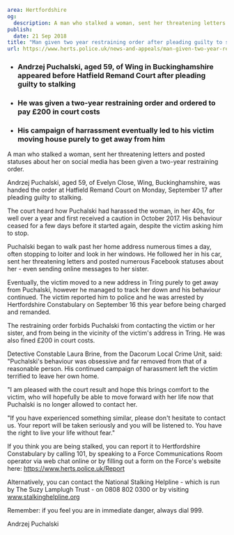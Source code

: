 ```yaml
area: Hertfordshire
og:
  description: A man who stalked a woman, sent her threatening letters and posted statuses about her on social media has been given a two-year restraining order.
publish:
  date: 21 Sep 2018
title: "Man given two year restraining order after pleading guilty to stalking \u2013 Dacorum"
url: https://www.herts.police.uk/news-and-appeals/man-given-two-year-restraining-order-dacorum-1811
```

* ### Andrzej Puchalski, aged 59, of Wing in Buckinghamshire appeared before Hatfield Remand Court after pleading guilty to stalking

 * ### He was given a two-year restraining order and ordered to pay £200 in court costs

 * ### His campaign of harrassment eventually led to his victim moving house purely to get away from him

A man who stalked a woman, sent her threatening letters and posted statuses about her on social media has been given a two-year restraining order.

Andrzej Puchalski, aged 59, of Evelyn Close, Wing, Buckinghamshire, was handed the order at Hatfield Remand Court on Monday, September 17 after pleading guilty to stalking.

The court heard how Puchalski had harassed the woman, in her 40s, for well over a year and first received a caution in October 2017. His behaviour ceased for a few days before it started again, despite the victim asking him to stop.

Puchalski began to walk past her home address numerous times a day, often stopping to loiter and look in her windows. He followed her in his car, sent her threatening letters and posted numerous Facebook statuses about her - even sending online messages to her sister.

Eventually, the victim moved to a new address in Tring purely to get away from Puchalski, however he managed to track her down and his behaviour continued. The victim reported him to police and he was arrested by Hertfordshire Constabulary on September 16 this year before being charged and remanded.

The restraining order forbids Puchalski from contacting the victim or her sister, and from being in the vicinity of the victim's address in Tring. He was also fined £200 in court costs.

Detective Constable Laura Brine, from the Dacorum Local Crime Unit, said: "Puchalski's behaviour was obsessive and far removed from that of a reasonable person. His continued campaign of harassment left the victim terrified to leave her own home.

"I am pleased with the court result and hope this brings comfort to the victim, who will hopefully be able to move forward with her life now that Puchalski is no longer allowed to contact her.

"If you have experienced something similar, please don't hesitate to contact us. Your report will be taken seriously and you will be listened to. You have the right to live your life without fear."

If you think you are being stalked, you can report it to Hertfordshire Constabulary by calling 101, by speaking to a Force Communications Room operator via web chat online or by filling out a form on the Force's website here: https://www.herts.police.uk/Report

Alternatively, you can contact the National Stalking Helpline - which is run by The Suzy Lamplugh Trust - on 0808 802 0300 or by visiting www.stalkinghelpline.org

Remember: if you feel you are in immediate danger, always dial 999.

Andrzej Puchalski
